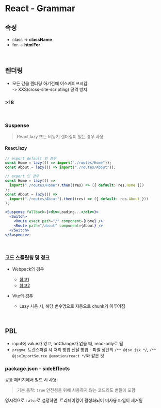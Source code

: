 # React - Grammar

## 속성

- class -> **className**
- for -> **htmlFor**

<br />

## 렌더링

- 모든 값을 렌더링 하기전에 이스케이프시킴\
  -> XXS(cross-site-scripting) 공격 방지

### >18

<br />

### Suspense

> React.lazy 또는 비동기 렌더링이 있는 경우 사용

#### React.lazy

```jsx
// export default 인 경우
const Home = lazy(() => import("./routes/Home"));
const About = lazy(() => import("./routes/About"));

// export 인 경우
const Home = lazy(() =>
  import("./routes/Home").then((res) => ({ default: res.Home }))
);
const About = lazy(() =>
  import("./routes/About").then((res) => ({ default: res.About }))
);

<Suspense fallback={<div>Loading...</div>}>
  <Switch>
    <Route exact path="/" component={Home} />
    <Route path="/about" component={About} />
  </Switch>
</Suspense>;
```

<br />

### 코드 스플릿팅 및 청크

- Webpack의 경우

  - [참고1](https://webpack.js.org/guides/code-splitting/)
  - [참고2](https://www.zerocho.com/category/Webpack/post/58ad4c9d1136440018ba44e7)

- Vite의 경우
  - Lazy 사용 시, 해당 변수명으로 자동으로 chunk가 이루어짐

<br />

## PBL

- input에 value가 있고, onChange가 없을 때, read-only로 됨
- `pragma`: 트랜스파일 시 처리 방법 전달 방법 - 파일 상단의 `/** @jsx jsx */`, `/** @jsxImportSource @emotion/react */`와 같은 것

### package.json - sideEffects

공통 패키지에서 빌드 시 사용

> 기본 동작: `true`
> 안전성을 위해 사용하지 않는 코드라도 번들에 포함

명시적으로 `false`로 설정하면, 트리쉐이킹이 활성화되어 미사용 파일이 제거됨
